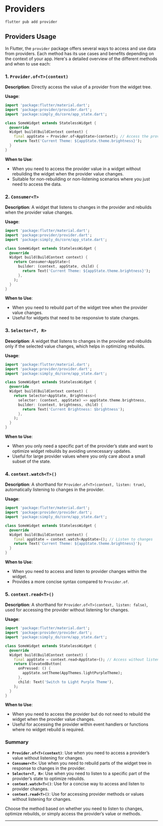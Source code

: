 # Providers

```
flutter pub add provider
```

## Providers Usage

In Flutter, the `provider` package offers several ways to access and use data from providers. Each method has its use cases and benefits depending on the context of your app. Here's a detailed overview of the different methods and when to use each:

### 1. **`Provider.of<T>(context)`**

**Description**: Directly access the value of a provider from the widget tree.

**Usage**:

```dart
import 'package:flutter/material.dart';
import 'package:provider/provider.dart';
import 'package:simply_do/core/app_state.dart';

class SomeWidget extends StatelessWidget {
  @override
  Widget build(BuildContext context) {
    final appState = Provider.of<AppState>(context); // Access the provider
    return Text('Current Theme: ${appState.theme.brightness}');
  }
}
```

**When to Use**:

- When you need to access the provider value in a widget without rebuilding the widget when the provider value changes.
- Suitable for non-rebuilding or non-listening scenarios where you just need to access the data.

### 2. **`Consumer<T>`**

**Description**: A widget that listens to changes in the provider and rebuilds when the provider value changes.

**Usage**:

```dart
import 'package:flutter/material.dart';
import 'package:provider/provider.dart';
import 'package:simply_do/core/app_state.dart';

class SomeWidget extends StatelessWidget {
  @override
  Widget build(BuildContext context) {
    return Consumer<AppState>(
      builder: (context, appState, child) {
        return Text('Current Theme: ${appState.theme.brightness}');
      },
    );
  }
}
```

**When to Use**:

- When you need to rebuild part of the widget tree when the provider value changes.
- Useful for widgets that need to be responsive to state changes.

### 3. **`Selector<T, R>`**

**Description**: A widget that listens to changes in the provider and rebuilds only if the selected value changes, which helps in optimizing rebuilds.

**Usage**:

```dart
import 'package:flutter/material.dart';
import 'package:provider/provider.dart';
import 'package:simply_do/core/app_state.dart';

class SomeWidget extends StatelessWidget {
  @override
  Widget build(BuildContext context) {
    return Selector<AppState, Brightness>(
      selector: (context, appState) => appState.theme.brightness,
      builder: (context, brightness, child) {
        return Text('Current Brightness: $brightness');
      },
    );
  }
}
```

**When to Use**:

- When you only need a specific part of the provider’s state and want to optimize widget rebuilds by avoiding unnecessary updates.
- Useful for large provider values where you only care about a small subset of the state.

### 4. **`context.watch<T>()`**

**Description**: A shorthand for `Provider.of<T>(context, listen: true)`, automatically listening to changes in the provider.

**Usage**:

```dart
import 'package:flutter/material.dart';
import 'package:provider/provider.dart';
import 'package:simply_do/core/app_state.dart';

class SomeWidget extends StatelessWidget {
  @override
  Widget build(BuildContext context) {
    final appState = context.watch<AppState>(); // Listen to changes
    return Text('Current Theme: ${appState.theme.brightness}');
  }
}
```

**When to Use**:

- When you need to access and listen to provider changes within the widget.
- Provides a more concise syntax compared to `Provider.of`.

### 5. **`context.read<T>()`**

**Description**: A shorthand for `Provider.of<T>(context, listen: false)`, used for accessing the provider without listening for changes.

**Usage**:

```dart
import 'package:flutter/material.dart';
import 'package:provider/provider.dart';
import 'package:simply_do/core/app_state.dart';

class SomeWidget extends StatelessWidget {
  @override
  Widget build(BuildContext context) {
    final appState = context.read<AppState>(); // Access without listening
    return ElevatedButton(
      onPressed: () {
        appState.setTheme(AppThemes.lightPurpleTheme);
      },
      child: Text('Switch to Light Purple Theme'),
    );
  }
}
```

**When to Use**:

- When you need to access the provider but do not need to rebuild the widget when the provider value changes.
- Useful for accessing the provider within event handlers or functions where no widget rebuild is required.

### **Summary**

- **`Provider.of<T>(context)`**: Use when you need to access a provider’s value without listening for changes.
- **`Consumer<T>`**: Use when you need to rebuild parts of the widget tree in response to changes in the provider.
- **`Selector<T, R>`**: Use when you need to listen to a specific part of the provider’s state to optimize rebuilds.
- **`context.watch<T>()`**: Use for a concise way to access and listen to provider changes.
- **`context.read<T>()`**: Use for accessing provider methods or values without listening for changes.

Choose the method based on whether you need to listen to changes, optimize rebuilds, or simply access the provider’s value or methods.

---
